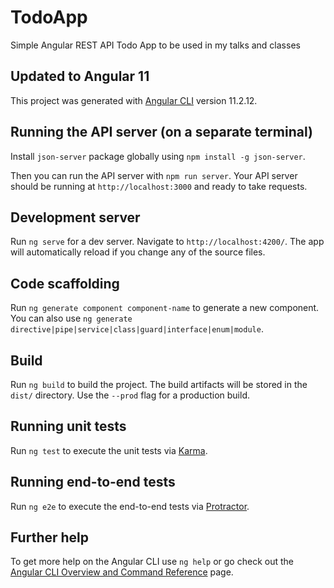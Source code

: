 # TodoApp

Simple Angular REST API Todo App to be used in my talks and classes

## Updated to Angular 11

This project was generated with [Angular CLI](https://github.com/angular/angular-cli) version 11.2.12.

## Running the API server (on a separate terminal)

Install `json-server` package globally using `npm install -g json-server`.

Then you can run the API server with `npm run server`. Your API server should be running at `http://localhost:3000` and ready to take requests.

## Development server

Run `ng serve` for a dev server. Navigate to `http://localhost:4200/`. The app will automatically reload if you change any of the source files.

## Code scaffolding

Run `ng generate component component-name` to generate a new component. You can also use `ng generate directive|pipe|service|class|guard|interface|enum|module`.

## Build

Run `ng build` to build the project. The build artifacts will be stored in the `dist/` directory. Use the `--prod` flag for a production build.

## Running unit tests

Run `ng test` to execute the unit tests via [Karma](https://karma-runner.github.io).

## Running end-to-end tests

Run `ng e2e` to execute the end-to-end tests via [Protractor](http://www.protractortest.org/).

## Further help

To get more help on the Angular CLI use `ng help` or go check out the [Angular CLI Overview and Command Reference](https://angular.io/cli) page.
